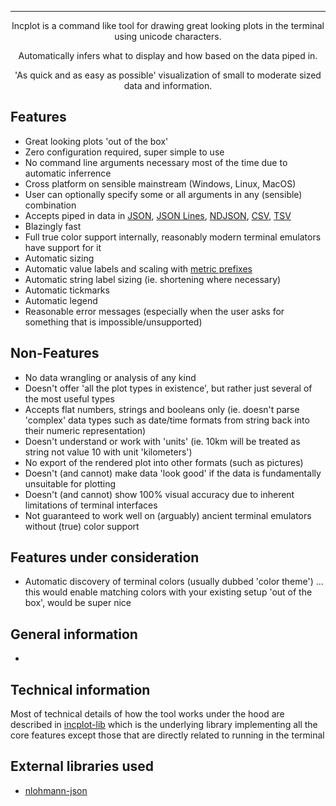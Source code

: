 <hr>
<div align="center">
Incplot is a command like tool for drawing great looking plots in the terminal using unicode characters.

Automatically infers what to display and how based on the data piped in.

'As quick and as easy as possible' visualization of small to moderate sized data and information.

</div>

## Features ##

* Great looking plots 'out of the box'
* Zero configuration required, super simple to use
* No command line arguments necessary most of the time due to automatic inferrence
* Cross platform on sensible mainstream (Windows, Linux, MacOS)
* User can optionally specify some or all arguments in any (sensible) combination
* Accepts piped in data in [JSON](https://en.wikipedia.org/wiki/JSON), [JSON Lines](https://jsonlines.org/), [NDJSON](https://github.com/ndjson), [CSV](https://en.wikipedia.org/wiki/Comma-separated_values), [TSV](https://en.wikipedia.org/wiki/Tab-separated_values)
* Blazingly fast
* Full true color support internally, reasonably modern terminal emulators have support for it
* Automatic sizing
* Automatic value labels and scaling with [metric prefixes](https://en.wikipedia.org/wiki/Metric_prefix)
* Automatic string label sizing (ie. shortening where necessary)
* Automatic tickmarks
* Automatic legend
* Reasonable error messages (especially when the user asks for something that is impossible/unsupported)

## Non-Features ##

* No data wrangling or analysis of any kind
* Doesn't offer 'all the plot types in existence', but rather just several of the most useful types
* Accepts flat numbers, strings and booleans only (ie. doesn't parse 'complex' data types such as date/time formats from string back into their numeric representation)
* Doesn't understand or work with 'units' (ie. 10km will be treated as string not value 10 with unit 'kilometers')
* No export of the rendered plot into other formats (such as pictures)
* Doesn't (and cannot) make data 'look good' if the data is fundamentally unsuitable for plotting
* Doesn't (and cannot) show 100% visual accuracy due to inherent limitations of terminal interfaces
* Not guaranteed to work well on (arguably) ancient terminal emulators without (true) color support

## Features under consideration ##

* Automatic discovery of terminal colors (usually dubbed 'color theme') ... this would enable matching colors with your existing setup 'out of the box', would be super nice

## General information ##

*

## Technical information ##

Most of technical details of how the tool works under the hood are described in [incplot-lib](https://github.com/InCom-0/incplot-lib) which is the underlying library implementing all the core features except those that are directly related to running in the terminal

## External libraries used ##

* [nlohmann-json](https://github.com/nlohmann/json)
